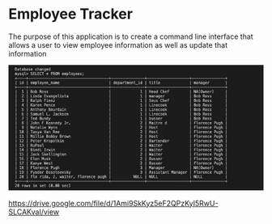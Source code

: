 # Employee Tracker

The purpose of this application is to create a command line interface that allows a user to view employee information as well as update that information

<img src="assets/Screenshot%202023-04-18%20at%206.13.10%20PM.png">

https://drive.google.com/file/d/1Ami9SkKyz5eF2QPzKyI5RwU-SLCAKvaI/view
